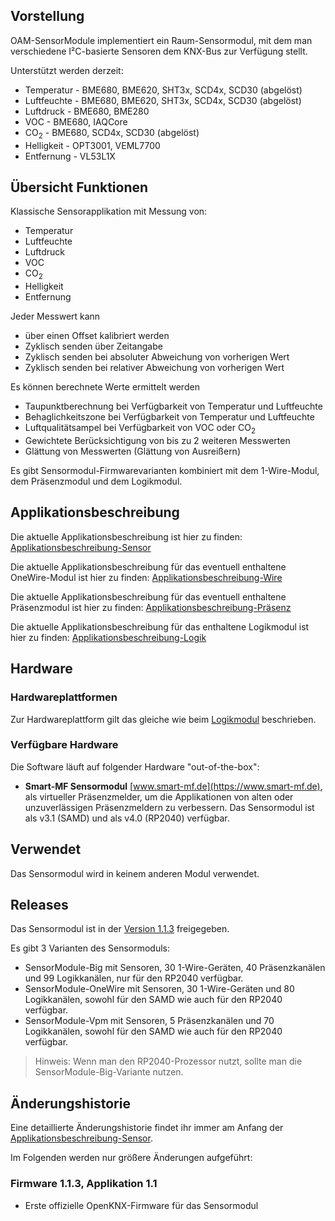 ## Vorstellung

OAM-SensorModule implementiert ein Raum-Sensormodul, mit dem man verschiedene I²C-basierte Sensoren dem KNX-Bus zur Verfügung stellt.

Unterstützt werden derzeit:

* Temperatur - BME680, BME620, SHT3x, SCD4x, SCD30 (abgelöst)
* Luftfeuchte - BME680, BME620, SHT3x, SCD4x, SCD30 (abgelöst)
* Luftdruck - BME680, BME280
* VOC - BME680, IAQCore
* CO<sub>2</sub> - BME680, SCD4x, SCD30 (abgelöst)
* Helligkeit - OPT3001, VEML7700
* Entfernung - VL53L1X

## Übersicht Funktionen

Klassische Sensorapplikation mit Messung von:

* Temperatur
* Luftfeuchte
* Luftdruck
* VOC
* CO<sub>2</sub>
* Helligkeit
* Entfernung

Jeder Messwert kann

* über einen Offset kalibriert werden
* Zyklisch senden über Zeitangabe
* Zyklisch senden bei absoluter Abweichung von vorherigen Wert
* Zyklisch senden bei relativer Abweichung von vorherigen Wert

Es können berechnete Werte ermittelt werden

* Taupunktberechnung bei Verfügbarkeit von Temperatur und Luftfeuchte
* Behaglichkeitszone bei Verfügbarkeit von Temperatur und Luftfeuchte
* Luftqualitätsampel bei Verfügbarkeit von VOC oder CO<sub>2</sub>
* Gewichtete Berücksichtigung von bis zu 2 weiteren Messwerten
* Glättung von Messwerten (Glättung von Ausreißern)

Es gibt Sensormodul-Firmwarevarianten kombiniert mit dem 1-Wire-Modul, dem Präsenzmodul und dem Logikmodul.

## Applikationsbeschreibung

Die aktuelle Applikationsbeschreibung ist hier zu finden: [Applikationsbeschreibung-Sensor](../../OAM-SensorModule/blob/main/doc/Applikationsbeschreibung-Sensor.md)

Die aktuelle Applikationsbeschreibung für das eventuell enthaltene OneWire-Modul ist hier zu finden: [Applikationsbeschreibung-Wire](../../OAM-OneWireModule/blob/main/doc/Applikationsbeschreibung-Wire.md)

Die aktuelle Applikationsbeschreibung für das eventuell enthaltene Präsenzmodul ist hier zu finden: [Applikationsbeschreibung-Präsenz](../../OAM-PresenceModule/blob/main/doc/Applikationbeschreibung-Praesenz.md)

Die aktuelle Applikationsbeschreibung für das enthaltene Logikmodul ist hier zu finden: [Applikationsbeschreibung-Logik](../../OAM-LogicModule/blob/main/doc/Applikationsbeschreibung-Logik.md)
 
## Hardware

### Hardwareplattformen

Zur Hardwareplattform gilt das gleiche wie beim [Logikmodul](Logikmodul-%E2%80%90-Produktinfo#hardwareplattformen) beschrieben.

### Verfügbare Hardware

Die Software läuft auf folgender Hardware "out-of-the-box":

* **Smart-MF Sensormodul** [www.smart-mf.de](https://www.smart-mf.de), als virtueller Präsenzmelder, um die Applikationen von alten oder unzuverlässigen Präsenzmeldern zu verbessern. Das Sensormodul ist als v3.1 (SAMD) und als v4.0 (RP2040) verfügbar.

## Verwendet

Das Sensormodul wird in keinem anderen Modul verwendet.

## Releases

Das Sensormodul ist in der [Version 1.1.3](../../OAM-SensorModule/releases/tag/1.1.3-Release) freigegeben. 

Es gibt 3 Varianten des Sensormoduls:

* SensorModule-Big mit Sensoren, 30 1-Wire-Geräten, 40 Präsenzkanälen und 99 Logikkanälen, nur für den RP2040 verfügbar.
* SensorModule-OneWire mit Sensoren, 30 1-Wire-Geräten und 80 Logikkanälen, sowohl für den SAMD wie auch für den RP2040 verfügbar.
* SensorModule-Vpm mit Sensoren, 5 Präsenzkanälen und 70 Logikkanälen, sowohl für den SAMD wie auch für den RP2040 verfügbar.

> Hinweis: Wenn man den RP2040-Prozessor nutzt, sollte man die SensorModule-Big-Variante nutzen.

## Änderungshistorie

Eine detaillierte Änderungshistorie findet ihr immer am Anfang der [Applikationsbeschreibung-Sensor](../../OAM-SensorModule/blob/main/doc/Applikationbeschreibung-Sensor.md#änderungshistorie).

Im Folgenden werden nur größere Änderungen aufgeführt:

### Firmware 1.1.3, Applikation 1.1

* Erste offizielle OpenKNX-Firmware für das Sensormodul

